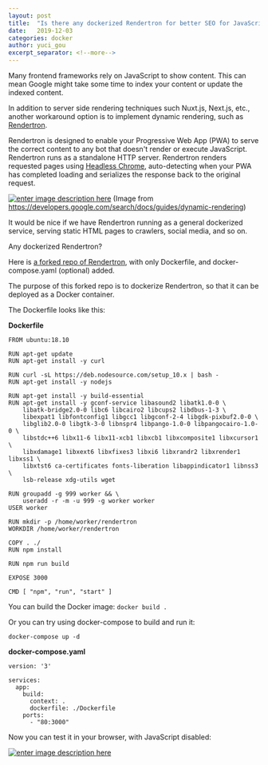 ```yaml
---
layout: post
title:  "Is there any dockerized Rendertron for better SEO for JavaScript web apps?"
date:   2019-12-03
categories: docker
author: yuci_gou
excerpt_separator: <!--more-->
---
```


Many frontend frameworks rely on JavaScript to show content. This can mean Google might take some time to index your content or update the indexed content.

In addition to server side rendering techniques such Nuxt.js, Next.js, etc., another workaround option is to implement dynamic rendering, such as [Rendertron][1].

Rendertron is designed to enable your Progressive Web App (PWA) to serve the correct content to any bot that doesn't render or execute JavaScript. Rendertron runs as a standalone HTTP server. Rendertron renders requested pages using [Headless Chrome][2], auto-detecting when your PWA has completed loading and serializes the response back to the original request.

[![enter image description here][3]][3]
(Image from https://developers.google.com/search/docs/guides/dynamic-rendering)

It would be nice if we have Rendertron running as a general dockerized service, serving static HTML pages to crawlers, social media, and so on.

Any dockerized Rendertron?


  [1]: https://github.com/GoogleChrome/rendertron
  [2]: https://developers.google.com/web/tools/puppeteer/articles/ssr
  [3]: https://i.stack.imgur.com/QtHym.jpg

<!--more-->

Here is [a forked repo of Rendertron][1], with only Dockerfile, and docker-compose.yaml (optional) added. 

The purpose of this forked repo is to dockerize Rendertron, so that it can be deployed as a Docker container.

The Dockerfile looks like this:

**Dockerfile**
```
FROM ubuntu:18.10

RUN apt-get update
RUN apt-get install -y curl

RUN curl -sL https://deb.nodesource.com/setup_10.x | bash -
RUN apt-get install -y nodejs

RUN apt-get install -y build-essential
RUN apt-get install -y gconf-service libasound2 libatk1.0-0 \
    libatk-bridge2.0-0 libc6 libcairo2 libcups2 libdbus-1-3 \
    libexpat1 libfontconfig1 libgcc1 libgconf-2-4 libgdk-pixbuf2.0-0 \
    libglib2.0-0 libgtk-3-0 libnspr4 libpango-1.0-0 libpangocairo-1.0-0 \
    libstdc++6 libx11-6 libx11-xcb1 libxcb1 libxcomposite1 libxcursor1 \
    libxdamage1 libxext6 libxfixes3 libxi6 libxrandr2 libxrender1 libxss1 \
    libxtst6 ca-certificates fonts-liberation libappindicator1 libnss3 \
    lsb-release xdg-utils wget

RUN groupadd -g 999 worker && \
    useradd -r -m -u 999 -g worker worker
USER worker

RUN mkdir -p /home/worker/rendertron
WORKDIR /home/worker/rendertron

COPY . ./
RUN npm install

RUN npm run build

EXPOSE 3000

CMD [ "npm", "run", "start" ]
```
You can build the Docker image: `docker build .`

Or you can try using docker-compose to build and run it:
```
docker-compose up -d
```

**docker-compose.yaml**

```
version: '3'

services:
  app:
    build:
      context: .
      dockerfile: ./Dockerfile
    ports:
      - "80:3000"
```

Now you can test it in your browser, with JavaScript disabled:

[![enter image description here][2]][2]


  [1]: https://github.com/yucigou/rendertron
  [2]: https://i.stack.imgur.com/7g9HR.png
